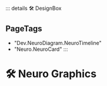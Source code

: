 ::: details 🛠 <dev>DesignBox</dev>  

<h2>PageTags</h2>

- "Dev.NeuroDiagram.NeuroTimeline"
- "Neuro.NeuroCard"
:::

# 🛠 Neuro Graphics